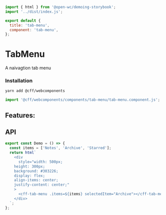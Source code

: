 ```js script
import { html } from '@open-wc/demoing-storybook';
import '../dist/index.js';

export default {
  title: 'tab-menu',
  component: 'tab-menu',
};
```

# TabMenu

A naivagtion tab menu

### Installation

```bash
yarn add @cff/webcomponents
```

```js
import '@cff/webcomponents/components/tab-menu/tab-menu.component.js';
```

## Features:

## API

<sb-props of="tab-menu"></sb-props>

```js preview-story
export const Demo = () => {
  const items = ['Notes', 'Archive', 'Starred'];
  return html`
    <div
      style="width: 500px;
    height: 300px;
    background: #303226;
    display: flex;
    align-items: center;
    justify-content: center;"
    >
      <cff-tab-menu .items=${items} selectedItem="Archive"></cff-tab-menu>
    </div>
  `;
};
```

